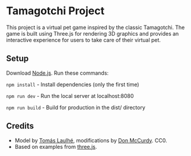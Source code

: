 # Tamagotchi Project

This project is a virtual pet game inspired by the classic Tamagotchi. The game is built using Three.js for rendering 3D graphics and provides an interactive experience for users to take care of their virtual pet.

## Setup
Download [Node.js](https://nodejs.org/en/download/).
Run these commands:

`npm install` - Install dependencies (only the first time)

`npm run dev` - Run the local server at localhost:8080

`npm run build` - Build for production in the dist/ directory

## Credits
- Model by [Tomás Laulhé](https://www.patreon.com/quaternius), modifications by [Don McCurdy](https://donmccurdy.com/). CC0.
- Based on examples from [three.js](https://threejs.org).